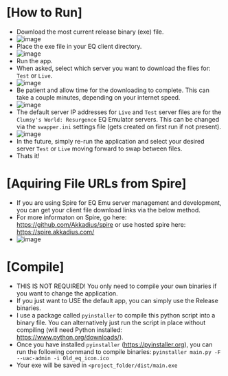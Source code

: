 
# [How to Run]

- Download the most current release binary (exe) file.
- ![image](https://github.com/user-attachments/assets/04173bf7-81a3-4e9f-83c4-3e38a92c65b6)
- Place the exe file in your EQ client directory.
- ![image](https://github.com/user-attachments/assets/ec9ceda7-005c-49e9-b5c3-8dea1c1e0f80)
- Run the app.
- When asked, select which server you want to download the files for: `Test` or `Live`.
- ![image](https://github.com/user-attachments/assets/d92634a3-18b6-487b-b2a7-6de9c76f1537)
- Be patient and allow time for the downloading to complete. This can take a couple minutes, depending on your internet speed.
- ![image](https://github.com/user-attachments/assets/48ecf1b6-5277-4914-abcb-366ba8e0ccc2)
- The default server IP addresses for `Live` and `Test` server files are for the `Clumsy's World: Resurgence` EQ Emulator servers. This can be changed via the `swapper.ini` settings file (gets created on first run if not present).
- ![image](https://github.com/user-attachments/assets/d1fa0050-21fc-44c0-8cf3-6142a6af27f9)
- In the future, simply re-run the application and select your desired server `Test` or `Live` moving forward to swap between files.
- Thats it!

# [Aquiring File URLs from Spire]
- If you are using Spire for EQ Emu server management and development, you can get your client file download links via the below method.
- For more informaton on Spire, go here: https://github.com/Akkadius/spire or use hosted spire here: https://spire.akkadius.com/
- ![image](https://github.com/user-attachments/assets/dab5d9e5-ee05-49fb-9a6c-0507a32d4583)


# [Compile]

- THIS IS NOT REQUIRED! You only need to compile your own binaries if you want to change the application.
- If you just want to USE the default app, you can simply use the Release binaries.
- I use a package called `pyinstaller` to compile this python script into a binary file. You can alternatively just run the script in place without compiling (will need Python installed: https://www.python.org/downloads/).
- Once you have installed `pyinstaller` (https://pyinstaller.org), you can run the following command to compile binaries: `pyinstaller main.py -F --uac-admin -i Old_eq_icon.ico`
 - Your exe will be saved in `<project_folder/dist/main.exe`
